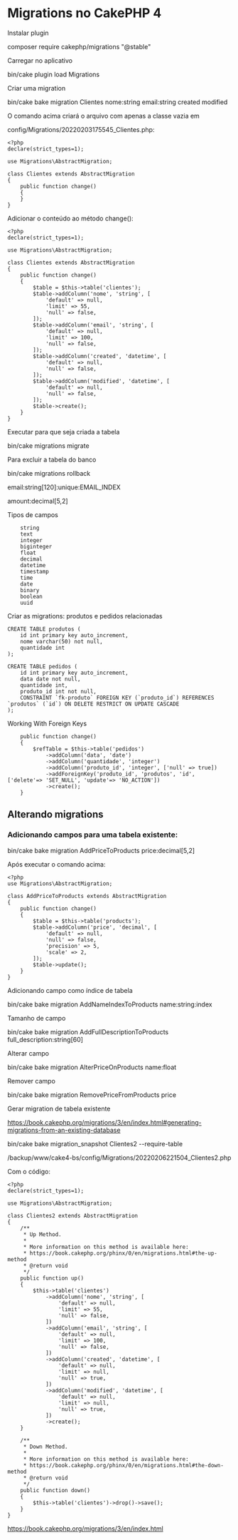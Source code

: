# Migrations no CakePHP 4

Instalar plugin

composer require cakephp/migrations "@stable"


Carregar no aplicativo

bin/cake plugin load Migrations


Criar uma migration

bin/cake bake migration Clientes nome:string email:string created modified

O comando acima criará o arquivo com apenas a classe vazia em

config/Migrations/20220203175545_Clientes.php:
```
<?php
declare(strict_types=1);

use Migrations\AbstractMigration;

class Clientes extends AbstractMigration
{
    public function change()
    {
    }
}
```

Adicionar o conteúdo ao método change():
```
<?php
declare(strict_types=1);

use Migrations\AbstractMigration;

class Clientes extends AbstractMigration
{
    public function change()
    {
        $table = $this->table('clientes');
        $table->addColumn('nome', 'string', [
            'default' => null,
            'limit' => 55,
            'null' => false,
        ]);
        $table->addColumn('email', 'string', [
            'default' => null,
            'limit' => 100,
            'null' => false,
        ]);
        $table->addColumn('created', 'datetime', [
            'default' => null,
            'null' => false,
        ]);
        $table->addColumn('modified', 'datetime', [
            'default' => null,
            'null' => false,
        ]);
        $table->create();
    }
}
```

Executar para que seja criada a tabela

bin/cake migrations migrate


Para excluir a tabela do banco

bin/cake migrations rollback


email:string[120]:unique:EMAIL_INDEX

amount:decimal[5,2]


Tipos de campos
```
    string
    text
    integer
    biginteger
    float
    decimal
    datetime
    timestamp
    time
    date
    binary
    boolean
    uuid
```
Criar as migrations: produtos e pedidos relacionadas
```
CREATE TABLE produtos (
    id int primary key auto_increment,
    nome varchar(50) not null,
    quantidade int
);

CREATE TABLE pedidos (
    id int primary key auto_increment,
    data date not null,
    quantidade int,
    produto_id int not null,
    CONSTRAINT `fk-produto` FOREIGN KEY (`produto_id`) REFERENCES `produtos` (`id`) ON DELETE RESTRICT ON UPDATE CASCADE
);
```

Working With Foreign Keys
```
    public function change()
    {
        $refTable = $this->table('pedidos')
            ->addColumn('data', 'date')
            ->addColumn('quantidade', 'integer')
            ->addColumn('produto_id', 'integer', ['null' => true])
            ->addForeignKey('produto_id', 'produtos', 'id', ['delete'=> 'SET_NULL', 'update'=> 'NO_ACTION'])
            ->create();
    }
```
## Alterando migrations

### Adicionando campos para uma tabela existente:

bin/cake bake migration AddPriceToProducts price:decimal[5,2]

Após executar o comando acima:
```
<?php
use Migrations\AbstractMigration;

class AddPriceToProducts extends AbstractMigration
{
    public function change()
    {
        $table = $this->table('products');
        $table->addColumn('price', 'decimal', [
            'default' => null,
            'null' => false,
            'precision' => 5,
            'scale' => 2,
        ]);
        $table->update();
    }
}
```
Adicionando campo como índice de tabela

bin/cake bake migration AddNameIndexToProducts name:string:index

Tamanho de campo

bin/cake bake migration AddFullDescriptionToProducts full_description:string[60]

Alterar campo

bin/cake bake migration AlterPriceOnProducts name:float

Remover campo

bin/cake bake migration RemovePriceFromProducts price


Gerar migration de tabela existente

https://book.cakephp.org/migrations/3/en/index.html#generating-migrations-from-an-existing-database

bin/cake bake migration_snapshot Clientes2 --require-table

/backup/www/cake4-bs/config/Migrations/20220206221504_Clientes2.php

Com o código:
```
<?php
declare(strict_types=1);

use Migrations\AbstractMigration;

class Clientes2 extends AbstractMigration
{
    /**
     * Up Method.
     *
     * More information on this method is available here:
     * https://book.cakephp.org/phinx/0/en/migrations.html#the-up-method
     * @return void
     */
    public function up()
    {
        $this->table('clientes')
            ->addColumn('nome', 'string', [
                'default' => null,
                'limit' => 55,
                'null' => false,
            ])
            ->addColumn('email', 'string', [
                'default' => null,
                'limit' => 100,
                'null' => false,
            ])
            ->addColumn('created', 'datetime', [
                'default' => null,
                'limit' => null,
                'null' => true,
            ])
            ->addColumn('modified', 'datetime', [
                'default' => null,
                'limit' => null,
                'null' => true,
            ])
            ->create();
    }

    /**
     * Down Method.
     *
     * More information on this method is available here:
     * https://book.cakephp.org/phinx/0/en/migrations.html#the-down-method
     * @return void
     */
    public function down()
    {
        $this->table('clientes')->drop()->save();
    }
}
```

https://book.cakephp.org/migrations/3/en/index.html
